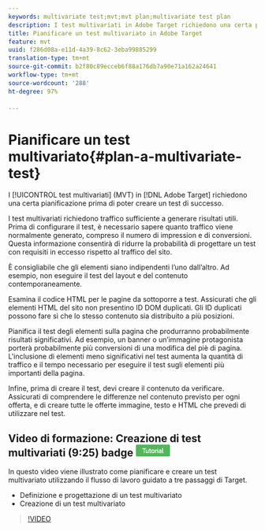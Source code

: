 ```yaml
---
keywords: multivariate test;mvt;mvt plan;multivariate test plan
description: I test multivariati in Adobe Target richiedono una certa pianificazione prima di poter creare un test di successo.
title: Pianificare un test multivariato in Adobe Target
feature: mvt
uuid: f286d08a-e11d-4a39-8c62-3eba99885299
translation-type: tm+mt
source-git-commit: b2f80c89ecceb6f88a176db7a90e71a162a24641
workflow-type: tm+mt
source-wordcount: '288'
ht-degree: 97%

---
```



# Pianificare un test multivariato{#plan-a-multivariate-test}

I [!UICONTROL test multivariati] (MVT) in [!DNL Adobe Target] richiedono una certa pianificazione prima di poter creare un test di successo.

I test multivariati richiedono traffico sufficiente a generare risultati utili. Prima di configurare il test, è necessario sapere quanto traffico viene normalmente generato, compreso il numero di impression e di conversioni. Questa informazione consentirà di ridurre la probabilità di progettare un test con requisiti in eccesso rispetto al traffico del sito.

È consigliabile che gli elementi siano indipendenti l’uno dall’altro. Ad esempio, non eseguire il test del layout e del contenuto contemporaneamente.

Esamina il codice HTML per le pagine da sottoporre a test. Assicurati che gli elementi HTML del sito non presentino ID DOM duplicati. Gli ID duplicati possono fare sì che lo stesso contenuto sia distribuito a più posizioni.

Pianifica il test degli elementi sulla pagina che produrranno probabilmente risultati significativi. Ad esempio, un banner o un’immagine protagonista porterà probabilmente più conversioni di una modifica del piè di pagina. L&#39;inclusione di elementi meno significativi nel test aumenta la quantità di traffico e il tempo necessario per eseguire il test sugli elementi più importanti della pagina.

Infine, prima di creare il test, devi creare il contenuto da verificare. Assicurati di comprendere le differenze nel contenuto previsto per ogni offerta, e di creare tutte le offerte immagine, testo e HTML che prevedi di utilizzare nel test.

## Video di formazione: Creazione di test multivariati (9:25) badge ![Esercitazione](/help/assets/tutorial.png)

In questo video viene illustrato come pianificare e creare un test multivariato utilizzando il flusso di lavoro guidato a tre passaggi di Target.

* Definizione e progettazione di un test multivariato
* Creazione di un test multivariato

>[!VIDEO](https://video.tv.adobe.com/v/17395)